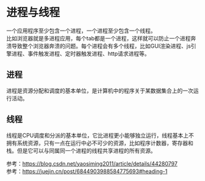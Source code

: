 # 进程与线程

一个应用程序至少包含一个进程，一个进程至少包含一个线程。  
比如浏览器就是多进程应用，每个tab都是一个进程，这样就可以防止一个进程奔溃导致整个浏览器奔溃的问题。每个进程会有多个线程，比如GUI渲染进程、js引擎进程、事件触发进程、定时器触发进程、http请求进程等。  

## 进程

进程是资源分配和调度的基本单位，是计算机中的程序关于某数据集合上的一次运行活动。

## 线程

线程是CPU调度和分派的基本单位，它比进程更小能够独立运行，线程基本上不拥有系统资源，只有一点在运行中必不可少的资源，比如程序计数器，寄存器和栈。但是它可以与同属同一个进程的线程共享进程的所有资源。

参考：https://blog.csdn.net/yaosiming2011/article/details/44280797    
参考：https://juejin.cn/post/6844903988584775693#heading-1  
